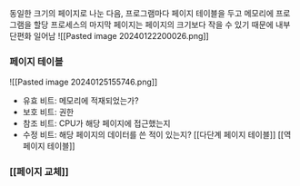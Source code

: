 동일한 크기의 페이지로 나눈 다음, 프로그램마다 페이지 테이블을 두고 메모리에 프로그램을 할당
프로세스의 마지막 페이지는 페이지의 크기보다 작을 수 있기 때문에 내부 단편화 일어남
![[Pasted image 20240122200026.png]]
### 페이지 테이블
![[Pasted image 20240125155746.png]]
- 유효 비트: 메모리에 적재되었는가?
- 보호 비트: 권한
- 참조 비트: CPU가 해당 페이지에 접근했는지
- 수정 비트: 해당 페이지의 데이터를 쓴 적이 있는지? 
[[다단계 페이지 테이블]]
[[역 페이지 테이블]]
### [[페이지 교체]]
